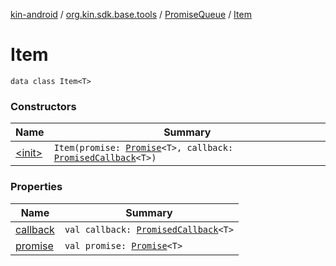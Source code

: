 [kin-android](../../../index.md) / [org.kin.sdk.base.tools](../../index.md) / [PromiseQueue](../index.md) / [Item](./index.md)

# Item

`data class Item<T>`

### Constructors

| Name | Summary |
|---|---|
| [&lt;init&gt;](-init-.md) | `Item(promise: `[`Promise`](../../-promise/index.md)`<T>, callback: `[`PromisedCallback`](../../-promised-callback/index.md)`<T>)` |

### Properties

| Name | Summary |
|---|---|
| [callback](callback.md) | `val callback: `[`PromisedCallback`](../../-promised-callback/index.md)`<T>` |
| [promise](promise.md) | `val promise: `[`Promise`](../../-promise/index.md)`<T>` |
